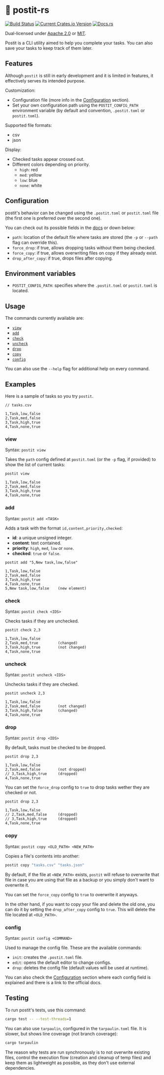 # 📝 postit-rs

[![Build Status](https://github.com/keruDev/postit-rs/workflows/CI/badge.svg)](https://github.com/keruDev/postit-rs/actions)
[![Current Crates.io Version](https://img.shields.io/crates/v/postit.svg)](https://crates.io/crates/postit)
[![Docs.rs](https://img.shields.io/badge/postit-blue.svg?label=docs.rs)](https://docs.rs/postit/latest/postit/)

Dual-licensed under [Apache 2.0](LICENSE-APACHE) or [MIT](LICENSE-MIT).

Postit is a CLI utility aimed to help you complete your tasks.
You can also save your tasks to keep track of them later.

## Features

Although `postit` is still in early development and it is limited in features,
it effectively serves its intended purpose.

Customization:
- Configuration file (more info in the [Configuration](#configuration) section).
- Set your own configuration path using the `POSTIT_CONFIG_PATH` environment variable 
  (by default and convention, `.postit.toml` or `postit.toml`).

Supported file formats:
- csv
- json

Display:
- Checked tasks appear crossed out.
- Different colors depending on priority.
  - `high`: red
  - `med`: yellow
  - `low`: blue
  - `none`: white

## Configuration

postit's behavior can be changed using the `.postit.toml` or `postit.toml` file
(the first one is preferred over the second one).

You can check out its possible fields in the [docs](https://docs.rs/postit/latest/postit/struct.Config.html) or down below:
- `path`: location of the default file where tasks are stored (the `-p` or `--path` flag can override this).
- `force_drop`: if true, allows dropping tasks without them being checked.
- `force_copy`: if true, allows overwriting files on copy if they already exist.
- `drop_after_copy`: if true, drops files after copying.


## Environment variables
- `POSTIT_CONFIG_PATH`: specifies where the `.postit.toml` or `postit.toml` is located.

## Usage

The commands currently available are:
- [`view`](#view)
- [`add`](#add)
- [`check`](#check)
- [`uncheck`](#uncheck)
- [`drop`](#drop)
- [`copy`](#copy)
- [`config`](#config)

You can also use the `--help` flag for additional help on every command.

## Examples

Here is a sample of tasks so you try `postit`.

```csv
// tasks.csv

1,Task,low,false
2,Task,med,false
3,Task,high,true
4,Task,none,true
```

### view

Syntax: `postit view`

Takes the `path` config defined at `postit.toml` (or the `-p` flag, if provided)
to show the list of current tasks:

```csv
postit view

1,Task,low,false
2,Task,med,false
3,Task,high,true
4,Task,none,true
```

### add

Syntax: `postit add <TASK>`

Adds a task with the format `id,content,priority,checked`:

- **id**: a unique unsigned integer.
- **content**: text contained.
- **priority**: `high`, `med`, `low` or `none`.
- **checked**: `true` or `false`.

```csv
postit add "5,New task,low,false"

1,Task,low,false
2,Task,med,false
3,Task,high,true
4,Task,none,true
5,New task,low,false    (new element)
```

### check

Syntax: `postit check <IDS>`

Checks tasks if they are unchecked.

```csv
postit check 2,3

1,Task,low,false
2,Task,med,true         (changed)
3,Task,high,true        (not changed)
4,Task,none,true
```

### uncheck

Syntax: `postit uncheck <IDS>`

Unchecks tasks if they are checked.

```csv
postit uncheck 2,3

1,Task,low,false
2,Task,med,false        (not changed)
3,Task,high,false       (changed)
4,Task,none,true
```

### drop

Syntax: `postit drop <IDS>`

By default, tasks must be checked to be dropped.

```csv
postit drop 2,3

1,Task,low,false
2,Task,med,false        (not dropped)
// 3,Task,high,true     (dropped)
4,Task,none,true
```

You can set the `force_drop` config to `true` to drop tasks wether they are checked or not.

```csv
postit drop 2,3

1,Task,low,false
// 2,Task,med,false     (dropped)
// 3,Task,high,true     (dropped)
4,Task,none,true
```

### copy

Syntax: `postit copy <OLD_PATH> <NEW_PATH>`

Copies a file's contents into another:

```sh
postit copy "tasks.csv" "tasks.json"
```

By default, if the file at `<NEW_PATH>` exists, `postit` will refuse to
overwrite that file in case you are using that file as a backup or you simply
don't want to overwrite it.

You can set the `force_copy` config to `true` to overwrite it anyways.

In the other hand, if you want to copy your file and delete the old one, you can
do it by setting the `drop_after_copy` config to `true`. This will delete the file
located at `<OLD_PATH>`.

### config

Syntax: `postit config <COMMAND>`

Used to manage the config file. These are the available commands:
- `init`: creates the `.postit.toml` file.
- `edit`: opens the default editor to change configs.
- `drop`: deletes the config file (default values will be used at runtime).

You can also check the [Configuration](#configuration) section where each config
field is explained and there is a link to the official docs.

## Testing

To run postit's tests, use this command:
```sh
cargo test -- --test-threads=1
```

You can also use `tarpaulin`, configured in the `tarpaulin.toml` file.
It is slower, but shows line coverage (not branch coverage):
```sh
cargo tarpaulin
```

The reason why tests are run synchronously is to not overwrite existing files,
control the execution flow (creation and cleanup of temp files) and keep them
as lightweight as possible, as they don't use external dependencies.
